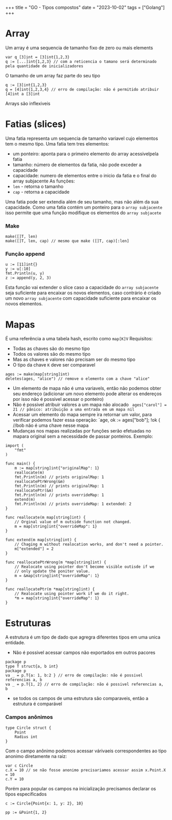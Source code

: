 +++
title = "GO - Tipos compostos"
date = "2023-10-02"
tags = ["Golang"]
+++
# Array
Um array é uma sequencia de tamanho fixo de zero ou mais elements

```
var q [3]int = [3]int{1,2,3}
q := [...]int{1,2,3} // com a reticencia o tamano será determinado pela quantidade de inicializadores
```

O tamanho de um array faz parte do seu tipo

```
q := [3]int{1,2,3}
q = [4]int{1,2,3,4} // erro de compilação: não é permitido atribuir [4]int a [3]int
```

Arrays são inflexiveis

# Fatias (slices)
Uma fatia representa um sequencia de tamanho variavel cujo elementos tem o mesmo tipo.
Uma fatia tem tres elementos:
- um ponteiro: aponta para o primeiro elemento do array acessivelpela fatia
- tamanho: número de elementos da fatia, não pode exceder a capacidade
- capacidade: numero de elementos entre o inicio da fatia e o final do array subjacente
As funções:
- `len` - retorna o tamanho
- `cap` - retorna a capacidade

Uma fatia pode ser extendia além de seu tamanho, mas não além da sua capacidade.
Como uma fatia contém um ponteiro para o `array subjacente` isso permite que uma função modifique os elementos do `array subjacete`

### Make
```
make([]T, len)
make([]T, len, cap) // mesmo que make ([]T, cap)[:len]
```

### Função append
```
u := [11]int{}
y := u[:10]
fmt.Println(u, y)
z := append(y, 2, 3)
```
Esta função vai extender o slice caso a capacidade do `array subjacente` seja suficiente para  encaixar os novos elementos, caso contrário é criado um novo `array subjacente` com capacidade suficiente para encaixar os novos elementos.

# Mapas
É uma referência a uma tabela hash, escrito como `map[K]V`
Requisitos:
- Todas as chaves são do mesmo tipo
- Todos os valores são do mesmo tipo
- Mas as chaves e valores não precisam ser do mesmo tipo
- O tipo da chave `K` deve ser comparavel

```
ages := make(map[string]int)
deletes(ages, "alice") // remove o elemento com a chave "alice"
```
- Um elemento de mapa não é uma variavels, então não podemos obter seu endereço (adicionar um novo elemento pode alterar os endereços por isso não é possivel acessar o ponteiro)
- Não é possivel atribuir valores a um mapa não alocado 
` ages["carol"] =  21 // pânico: atribuição a uma entrada em um mapa nil`
- Acessar um elemento do mapa sempre ira retornar um valor, para verificar podemos fazer essa operação:
`age, ok := ages["bob"]; !ok { //bob não é uma chave nesse mapa
- Mudanças nos mapas realizadas por funções serão efetuadas no mapara original sem a necessidade de passar ponteiros. Exemplo:
```
import (
	"fmt"
)

func main() {
	m := map[string]int{"originalMap": 1}
	reallocate(m)
	fmt.Println(m) // prints originalMap: 1
	reallocatePtrWrong(&m)
	fmt.Println(m) // prints originalMap: 1
	reallocatePtr(&m)
	fmt.Println(m) // prints overrideMap: 1
	extend(m)
	fmt.Println(m) // prints overrideMap: 1 extended: 2
}

func reallocate(m map[string]int) {
	// Orginal value of m outside function not changed.
	m = map[string]int{"overrideMap": 1}
}

func extend(m map[string]int) {
	// Chaging m without realocation works, and don't need a pointer.
	m["extended"] = 2
}

func reallocatePtrWrong(m *map[string]int) {
	// Realocate using pointer don't become visible outisde if we
	// only update the poniter value.
	m = &map[string]int{"overrideMap": 1}
}

func reallocatePtr(m *map[string]int) {
	// Realocate using pointer work if we do it right.
	*m = map[string]int{"overrideMap": 1}
}
```

# Estruturas
A estrutura é um tipo de dado que agregra diferentes tipos em uma unica entidade.
- Não é possivel acessar campos não exportados em outros pacores
```
package p
type T struct{a, b int}
package p
va _ = p.T{a: 1, b:2 } // erro de compilação: não é possivel referencias a, b
va _ = p.T{1, 2} // erro de compilação: não é possivel referencias a, b
```
- se todos os campos de uma estrutura são comparaveis, então a estrutura é comparável
### Campos anônimos
```
type Circle struct {
	Point
	Radius int
}
```
Com o campo anônimo podemos acessar várivaeis correspondentes ao tipo anonimo diretamente na raiz:
```
var c Circle
c.X = 10 // se não fosse anonimo precisariamos acessar assim x.Point.X = 10
c.Y = 10

```
Porém para popular os campos na inicialização precisamos declarar os tipos especificados
```
c := Circle{Point{x: 1, y: 2}, 10}
```

```
pp := &Point{1, 2}
```

